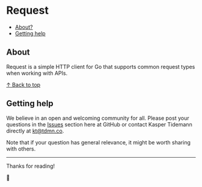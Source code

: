 # Request

- [About?](#about)
- [Getting help](#getting-help)

## About

Request is a simple HTTP client for Go that supports common request types when working with APIs.

[↑ Back to top](#request)

## Getting help

We believe in an open and welcoming community for all. Please post your questions in the [Issues](https://github.com/tdmnco/go-request/issues) section here at GitHub or contact Kasper Tidemann directly at [kt@tdmn.co](kt@tdmn.co).

Note that if your question has general relevance, it might be worth sharing with others.

---

Thanks for reading!

🎁

